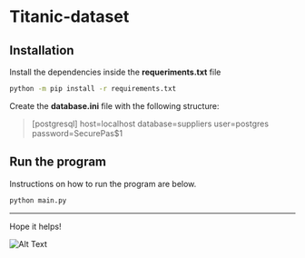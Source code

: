 # Titanic-dataset

## Installation

Install the dependencies inside the **requeriments.txt** file
```sh
python -m pip install -r requirements.txt
```

Create the **database.ini** file with the following structure:

> [postgresql]
> host=localhost
> database=suppliers
> user=postgres
> password=SecurePas$1

## Run the program

Instructions on how to run the program are below.
```sh
python main.py
```

***
Hope it helps!

![Alt Text](https://media.giphy.com/media/nDSlfqf0gn5g4/giphy.gif)
